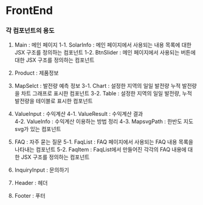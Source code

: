 # FrontEnd

### 각 컴포넌트의 용도 
1. Main : 메인 페이지
    1-1. SolarInfo : 메인 페이지에서 사용되는 내용 목록에 대한 JSX 구조를 정의하는 컴포넌트
    1-2. BtnSlider : 메인 페이지에서 사용되는 버튼에 대한 JSX 구조를 정의하는 컴포넌트

2. Product : 제품정보

3. MapSelct : 발전량 예측 정보 
    3-1. Chart : 설정한 지역의 일일 발전량 누적 발전량을 차트 그래프로 표시한 컴포넌트
    3-2. Table : 설정한 지역의 일일 발전량, 누적 발전량을 테이블로 표시한 컴포넌트 

4. ValueInput : 수익계산 
    4-1. ValueResult : 수익계산 결과  
    4-2. ValueInfo : 수익계산 이용하는 방법 정리
    4-3. MapsvgPath : 한반도 지도 svg가 있는 컴포넌트

5. FAQ : 자주 묻는 질문
    5-1. FaqList : FAQ 페이지에서 사용되는 FAQ 내용 목록을 나타내는 컴포넌트
    5-2. FaqItem : FaqList에서 만들어진 각각의 FAQ 내용에 대한 JSX 구조를 정의하는 컴포넌트

6. InquiryInput : 문의하기

7. Header : 헤더

8. Footer : 푸터





